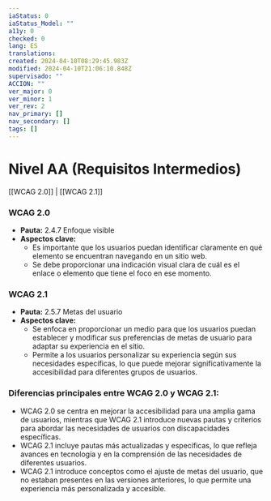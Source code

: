 ```yaml
---
iaStatus: 0
iaStatus_Model: ""
a11y: 0
checked: 0
lang: ES
translations: 
created: 2024-04-10T08:29:45.983Z
modified: 2024-04-10T21:06:10.848Z
supervisado: ""
ACCION: ""
ver_major: 0
ver_minor: 1
ver_rev: 2
nav_primary: []
nav_secondary: []
tags: []
---
```

# Nivel AA (Requisitos Intermedios)

[[WCAG 2.0]] | [[WCAG 2.1]]

### WCAG 2.0
- **Pauta:** 2.4.7 Enfoque visible
- **Aspectos clave:**
  - Es importante que los usuarios puedan identificar claramente en qué elemento se encuentran navegando en un sitio web.
  - Se debe proporcionar una indicación visual clara de cuál es el enlace o elemento que tiene el foco en ese momento.
  
### WCAG 2.1
- **Pauta:** 2.5.7 Metas del usuario
- **Aspectos clave:**
  - Se enfoca en proporcionar un medio para que los usuarios puedan establecer y modificar sus preferencias de metas de usuario para adaptar su experiencia en el sitio.
  - Permite a los usuarios personalizar su experiencia según sus necesidades específicas, lo que puede mejorar significativamente la accesibilidad para diferentes grupos de usuarios.

### Diferencias principales entre WCAG 2.0 y WCAG 2.1:
- WCAG 2.0 se centra en mejorar la accesibilidad para una amplia gama de usuarios, mientras que WCAG 2.1 introduce nuevas pautas y criterios para abordar las necesidades de usuarios con discapacidades específicas.
- WCAG 2.1 incluye pautas más actualizadas y específicas, lo que refleja avances en tecnología y en la comprensión de las necesidades de diferentes usuarios.
- WCAG 2.1 introduce conceptos como el ajuste de metas del usuario, que no estaban presentes en las versiones anteriores, lo que permite una experiencia más personalizada y accesible.
